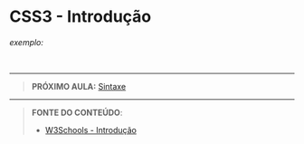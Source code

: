# CSS3 - Introdução 





###### exemplo:

``` css
```





***

> **PRÓXIMO AULA:** [Sintaxe](../1.3-sintaxe)

***


> **FONTE DO CONTEÚDO**:
>
> - [W3Schools - Introdução](https://www.w3schools.com/css/css_intro.asp)

